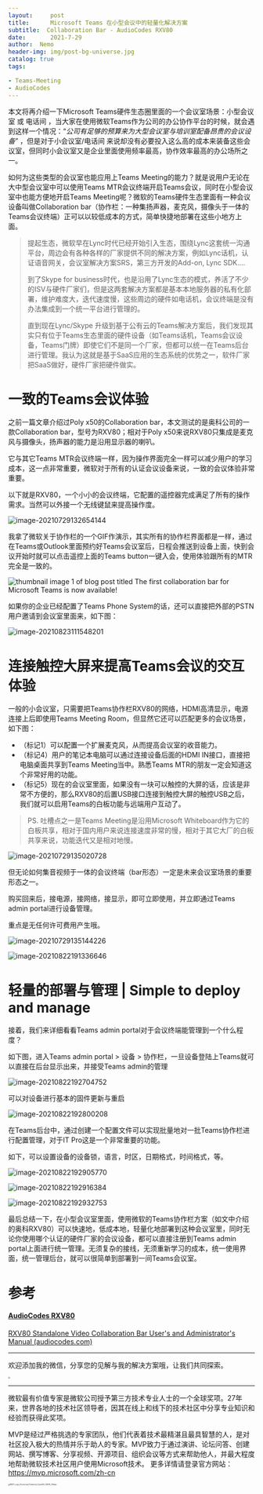 ```yaml
---
layout:     post
title:      Microsoft Teams 在小型会议中的轻量化解决方案
subtitle:  Collaboration Bar - AudioCodes RXV80
date:       2021-7-29
author:  Nemo
header-img: img/post-bg-universe.jpg
catalog: true
tags:

- Teams-Meeting
- AudioCodes
---
```


本文将再介绍一下Microsoft Teams硬件生态圈里面的一个会议室场景：小型会议室 或 电话间 ，当大家在使用微软Teams作为公司的办公协作平台的时候，就会遇到这样一个情况：“*公司有足够的预算来为大型会议室与培训室配备昂贵的会议设备*” ，但是对于小会议室/电话间 来说却没有必要投入这么高的成本来装备这些会议室，但同时小会议室又是企业里面使用频率最高，协作效率最高的办公场所之一。

如何为这些类型的会议室也能应用上Teams Meeting的能力？就是说用户无论在大中型会议室中可以使用Teams MTR会议终端开启Teams会议，同时在小型会议室中也能方便地开启Teams Meeting呢？微软的Teams硬件生态里面有一种会议设备叫做Collaboration bar（协作栏：一种集扬声器，麦克风，摄像头于一体的Teams会议终端）正可以以较低成本的方式，简单快捷地部署在这些小地方上面。

> 提起生态，微软早在Lync时代已经开始引入生态，围绕Lync这套统一沟通平台，周边会有各种各样的厂家提供不同的解决方案，例如Lync话机，认证语音网关，会议室解决方案SRS，第三方开发的Add-on, Lync SDK....
>
> 到了Skype for business时代，也是沿用了Lync生态的模式，养活了不少的ISV与硬件厂家们，但是这两套解决方案都是基本本地服务器的私有化部署，维护难度大，迭代速度慢，这些周边的硬件如电话机，会议终端是没有办法集成到一个统一平台进行管理的。
>
> 直到现在Lync/Skype 升级到基于公有云的Teams解决方案后，我们发现其实只有位于Teams生态里面的硬件设备（如Teams话机，Teams会议设备，Teams门牌）即使它们不是同一个厂家，但都可以统一在Teams后台进行管理。我认为这就是基于SaaS应用的生态系统的优势之一，软件厂家把SaaS做好，硬件厂家把硬件做实。

# 一致的Teams会议体验 

之前一篇文章介绍过Poly x50的Collaboration bar，本文测试的是奥科公司的一款Collaboration bar，型号为RXV80；相对于Poly x50来说RXV80只集成是麦克风与摄像头，扬声器的能力是沿用显示器的喇叭。

它与其它Teams MTR会议终端一样，因为操作界面完全一样可以减少用户的学习成本，这一点非常重要，微软对于所有的认证会议设备来说，一致的会议体验非常重要。

以下就是RXV80，一个小小的会议终端，它配置的遥控器完成满足了所有的操作需求。当然可以外接一个无线键鼠来提高操作度。

![image-20210729132654144](https://cdn.jsdelivr.net/gh/kristofftan/kristofftan.github.io/img/image-20210729132654144.png)

我拿了微软关于协作栏的一个GIF作演示，其实所有的协作栏界面都是一样，通过在Teams或Outlook里面预约好Teams会议室后，日程会推送到设备上面，快到会议开始时就可以点击遥控上面的Teams button一键入会，使用体验跟所有的MTR完全是一致的。

![thumbnail image 1 of blog post titled  	 	 	  	 	 	 				 		 			 				 						 							The first collaboration bar for Microsoft Teams is now available! 							 						 					 			 		 	 			 	 	 	 	 	 ](https://techcommunity.microsoft.com/t5/image/serverpage/image-id/178016i7C25DF13FC72BD3C/image-size/large?v=v2&px=999)

如果你的企业已经配置了Teams Phone System的话，还可以直接把外部的PSTN用户邀请到会议室里面来，如下图：

![image-20210823111548201](https://cdn.jsdelivr.net/gh/kristofftan/kristofftan.github.io/img/image-20210823111548201.png)

# 连接触控大屏来提高Teams会议的交互体验

一般的小会议室，只需要把Teams协作栏RXV80的网络，HDMI高清显示，电源连接上后即使用Teams Meeting Room，但显然它还可以匹配更多的会议场景，如下图：

- （标记1）可以配置一个扩展麦克风，从而提高会议室的收音能力。
- （标记4）用户的笔记本电脑可以通过连接设备后面的HDMI IN接口，直接把电脑桌面共享到Teams Meeting当中。熟悉Teams MTR的朋友一定会知道这个非常好用的功能。
- （标记5）现在的会议室里面，如果没有一块可以触控的大屏的话，应该是非常不方便的，那么RXV80的后置USB接口连接到触控大屏的触控USB之后，我们就可以启用Teams的白板功能与远端用户互动了。

> PS. 吐槽点之一是Teams Meeting是沿用Microsoft Whiteboard作为它的白板共享，相对于国内用户来说连接速度非常的慢，相对于其它大厂的白板共享来说，功能迭代又是相对地慢。

![image-20210729135020728](https://cdn.jsdelivr.net/gh/kristofftan/kristofftan.github.io/img/image-20210729135020728.png)

但无论如何集音视频于一体的会议终端（bar形态）一定是未来会议室场景的重要形态之一。

购买回来后，接电源，接网络，接显示，即可立即使用，并立即通过Teams admin portal进行设备管理。

重点是无任何许可费用产生哦。

![image-20210729135144226](https://cdn.jsdelivr.net/gh/kristofftan/kristofftan.github.io/img/image-20210729135144226.png)

![image-20210822191336646](https://cdn.jsdelivr.net/gh/kristofftan/kristofftan.github.io/img/image-20210822191336646.png)

# 轻量的部署与管理 | Simple to deploy and manage

接着，我们来详细看看Teams admin portal对于会议终端能管理到一个什么程度？

如下图，进入Teams admin portal > 设备 > 协作栏，一旦设备登陆上Teams就可以直接在后台显示出来，并接受Teams admin的管理

![image-20210822192704752](https://cdn.jsdelivr.net/gh/kristofftan/kristofftan.github.io/img/image-20210822192704752.png)

可以对设备进行基本的固件更新与重启

![image-20210822192800208](https://cdn.jsdelivr.net/gh/kristofftan/kristofftan.github.io/img/image-20210822192800208.png)

在Teams后台中，通过创建一个配置文件可以实现批量地对一批Teams协作栏进行配置管理，对于IT Pro这是一个非常重要的功能。

如下，可以设置设备的设备锁，语言，时区，日期格式，时间格式，等。

![image-20210822192905770](https://cdn.jsdelivr.net/gh/kristofftan/kristofftan.github.io/img/image-20210822192905770.png)

![image-20210822192916384](https://cdn.jsdelivr.net/gh/kristofftan/kristofftan.github.io/img/image-20210822192916384.png)

![image-20210822192932753](https://cdn.jsdelivr.net/gh/kristofftan/kristofftan.github.io/img/image-20210822192932753.png)

最后总结一下，在小型会议室里面，使用微软的Teams协作栏方案（如文中介绍的奥科RXV80）可以快速地，低成本地，轻量化地部署到这种会议室里，同时无论你使用哪个认证的硬件厂家的会议设备，都可以直接注册到Teams admin portal上面进行统一管理。无须复杂的接线，无须重新学习的成本，统一使用界面，统一管理后台，就可以很简单到部署到一间Teams会议室。

# 参考

#### [AudioCodes RXV80](https://www.microsoft.com/zh-cn/microsoft-teams/across-devices/devices/category/teams-rooms/20?filterIds=24&page=1) 

[RXV80 Standalone Video Collaboration Bar User's and Administrator's Manual (audiocodes.com)](https://www.audiocodes.com/media/15892/rxv80-standalone-video-collaboration-bar-users-and-administrators-manual.pdf)



------

欢迎添加我的微信，分享您的见解与我的解决方案哦，让我们共同探索。

<img src="https://cdn.jsdelivr.net/gh/tangx007/tangx007.github.io/img/nemo-qrcode.jpg" style="zoom:25%;" />

------

微软最有价值专家是微软公司授予第三方技术专业人士的一个全球奖项。27年来，世界各地的技术社区领导者，因其在线上和线下的技术社区中分享专业知识和经验而获得此奖项。

MVP是经过严格挑选的专家团队，他们代表着技术最精湛且最具智慧的人，是对社区投入极大的热情并乐于助人的专家。MVP致力于通过演讲、论坛问答、创建网站、撰写博客、分享视频、开源项目、组织会议等方式来帮助他人，并最大程度地帮助微软技术社区用户使用Microsoft技术。
更多详情请登录官方网站：https://mvp.microsoft.com/zh-cn

<img src="https://cdn.jsdelivr.net/gh/kristofftan/kristofftan.github.io/img/MVP_Logo_Horizontal_Preferred_Cyan300_CMYK_300ppi.png" alt="MVP_Logo_Horizontal_Preferred_Cyan300_CMYK_300ppi" style="zoom: 25%;" />